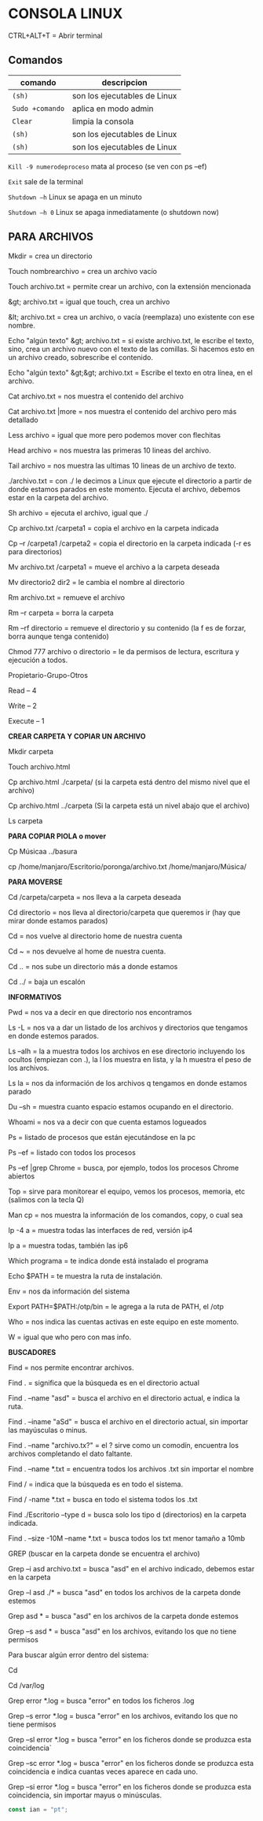 # CONSOLA LINUX

CTRL+ALT+T = Abrir terminal

## Comandos

| comando         | descripcion                  |
| --------------- | ---------------------------- |
| `(sh)`          | son los ejecutables de Linux |
| `Sudo +comando` | aplica en modo admin         |
| `Clear`         | limpia la consola            |
| `(sh)`          | son los ejecutables de Linux |
| `(sh)`          | son los ejecutables de Linux |

`Kill -9 numerodeproceso` mata al proceso (se ven con ps –ef)

`Exit` sale de la terminal

`Shutdown –h` Linux se apaga en un minuto

`Shutdown –h 0` Linux se apaga inmediatamente (o shutdown now)


## PARA ARCHIVOS

Mkdir = crea un directorio

Touch nombrearchivo = crea un archivo vacío

Touch archivo.txt = permite crear un archivo, con la extensión mencionada

\&gt; archivo.txt = igual que touch, crea un archivo

\&lt; archivo.txt = crea un archivo, o vacía (reemplaza) uno existente con ese nombre.

Echo &quot;algún texto&quot; \&gt; archivo.txt = si existe archivo.txt, le escribe el texto, sino, crea un archivo nuevo con el texto de las comillas. Si hacemos esto en un archivo creado, sobrescribe el contenido.

Echo &quot;algún texto&quot; \&gt;\&gt; archivo.txt = Escribe el texto en otra línea, en el archivo.

Cat archivo.txt = nos muestra el contenido del archivo

Cat archivo.txt |more = nos muestra el contenido del archivo pero más detallado

Less archivo = igual que more pero podemos mover con flechitas

Head archivo = nos muestra las primeras 10 lineas del archivo.

Tail archivo = nos muestra las ultimas 10 lineas de un archivo de texto.

./archivo.txt = con ./ le decimos a Linux que ejecute el directorio a partir de donde estamos parados en este momento. Ejecuta el archivo, debemos estar en la carpeta del archivo.

Sh archivo = ejecuta el archivo, igual que ./

Cp archivo.txt /carpeta1 = copia el archivo en la carpeta indicada

Cp –r /carpeta1 /carpeta2 = copia el directorio en la carpeta indicada (-r es para directorios)

Mv archivo.txt /carpeta1 = mueve el archivo a la carpeta deseada

Mv directorio2 dir2 = le cambia el nombre al directorio

Rm archivo.txt = remueve el archivo

Rm –r carpeta = borra la carpeta

Rm –rf directorio = remueve el directorio y su contenido (la f es de forzar, borra aunque tenga contenido)

Chmod 777 archivo o directorio = le da permisos de lectura, escritura y ejecución a todos.

Propietario-Grupo-Otros

Read – 4

Write – 2

Execute – 1

**CREAR CARPETA Y COPIAR UN ARCHIVO**

Mkdir carpeta

Touch archivo.html

Cp archivo.html ./carpeta/ (si la carpeta está dentro del mismo nivel que el archivo)

Cp archivo.html ../carpeta (Si la carpeta está un nivel abajo que el archivo)

Ls carpeta

**PARA COPIAR PIOLA o mover**

Cp Músicaa ../basura

cp /home/manjaro/Escritorio/poronga/archivo.txt /home/manjaro/Música/

**PARA MOVERSE**

Cd /carpeta/carpeta = nos lleva a la carpeta deseada

Cd directorio = nos lleva al directorio/carpeta que queremos ir (hay que mirar donde estamos parados)

Cd = nos vuelve al directorio home de nuestra cuenta

Cd ~ = nos devuelve al home de nuestra cuenta.

Cd .. = nos sube un directorio más a donde estamos

Cd ../ = baja un escalón

**INFORMATIVOS**

Pwd = nos va a decir en que directorio nos encontramos

Ls -L = nos va a dar un listado de los archivos y directorios que tengamos en donde estemos parados.

Ls –alh = la a muestra todos los archivos en ese directorio incluyendo los ocultos (empiezan con .), la l los muestra en lista, y la h muestra el peso de los archivos.

Ls la = nos da información de los archivos q tengamos en donde estamos parado

Du –sh = muestra cuanto espacio estamos ocupando en el directorio.

Whoami = nos va a decir con que cuenta estamos logueados

Ps = listado de procesos que están ejecutándose en la pc

Ps –ef = listado con todos los procesos

Ps –ef |grep Chrome = busca, por ejemplo, todos los procesos Chrome abiertos

Top = sirve para monitorear el equipo, vemos los procesos, memoria, etc (salimos con la tecla Q)

Man cp = nos muestra la información de los comandos, copy, o cual sea

Ip -4 a = muestra todas las interfaces de red, versión ip4

Ip a = muestra todas, también las ip6

Which programa = te indica donde está instalado el programa

Echo $PATH = te muestra la ruta de instalación.

Env = nos da información del sistema

Export PATH=$PATH:/otp/bin = le agrega a la ruta de PATH, el /otp

Who = nos indica las cuentas activas en este equipo en este momento.

W = igual que who pero con mas info.

**BUSCADORES**

Find = nos permite encontrar archivos.

Find . = significa que la búsqueda es en el directorio actual

Find . –name &quot;asd&quot; = busca el archivo en el directorio actual, e indica la ruta.

Find . –iname &quot;aSd&quot; = busca el archivo en el directorio actual, sin importar las mayúsculas o minus.

Find . –name &quot;archivo.tx?&quot; = el ? sirve como un comodín, encuentra los archivos completando el dato faltante.

Find . –name \*.txt = encuentra todos los archivos .txt sin importar el nombre

Find / = indica que la búsqueda es en todo el sistema.

Find / -name \*.txt = busca en todo el sistema todos los .txt

Find ./Escritorio –type d = busca solo los tipo d (directorios) en la carpeta indicada.

Find . –size -10M –name \*.txt = busca todos los txt menor tamaño a 10mb

GREP (buscar en la carpeta donde se encuentra el archivo)

Grep –i asd archivo.txt = busca &quot;asd&quot; en el archivo indicado, debemos estar en la carpeta

Grep –l asd ./\* = busca &quot;asd&quot; en todos los archivos de la carpeta donde estemos

Grep asd \* = busca &quot;asd&quot; en los archivos de la carpeta donde estemos

Grep –s asd \* = busca &quot;asd&quot; en los archivos, evitando los que no tiene permisos

Para buscar algún error dentro del sistema:

Cd

Cd /var/log

Grep error \*.log = busca &quot;error&quot; en todos los ficheros .log

Grep –s error \*.log = busca &quot;error&quot; en los archivos, evitando los que no tiene permisos

Grep –sl error \*.log = busca &quot;error&quot; en los ficheros donde se produzca esta coincidencia`

Grep –sc error \*.log = busca &quot;error&quot; en los ficheros donde se produzca esta coincidencia e indica cuantas veces aparece en cada uno.

Grep –si error \*.log = busca &quot;error&quot; en los ficheros donde se produzca esta coincidencia, sin importar mayus o minúsculas.

```js
const ian = "pt";
```
